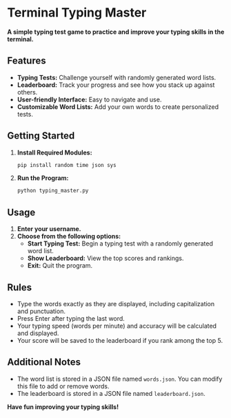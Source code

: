 # Terminal Typing Master

**A simple typing test game to practice and improve your typing skills in the terminal.**

## Features

- **Typing Tests:** Challenge yourself with randomly generated word lists.
- **Leaderboard:** Track your progress and see how you stack up against others.
- **User-friendly Interface:** Easy to navigate and use.
- **Customizable Word Lists:** Add your own words to create personalized tests.

## Getting Started

1. **Install Required Modules:**
   ```bash
   pip install random time json sys
   ```
2. **Run the Program:**
   ```bash
   python typing_master.py
   ```

## Usage

1. **Enter your username.**
2. **Choose from the following options:**
   - **Start Typing Test:** Begin a typing test with a randomly generated word list.
   - **Show Leaderboard:** View the top scores and rankings.
   - **Exit:** Quit the program.

## Rules

- Type the words exactly as they are displayed, including capitalization and punctuation.
- Press Enter after typing the last word.
- Your typing speed (words per minute) and accuracy will be calculated and displayed.
- Your score will be saved to the leaderboard if you rank among the top 5.

## Additional Notes

- The word list is stored in a JSON file named `words.json`. You can modify this file to add or remove words.
- The leaderboard is stored in a JSON file named `leaderboard.json`.

**Have fun improving your typing skills!**

